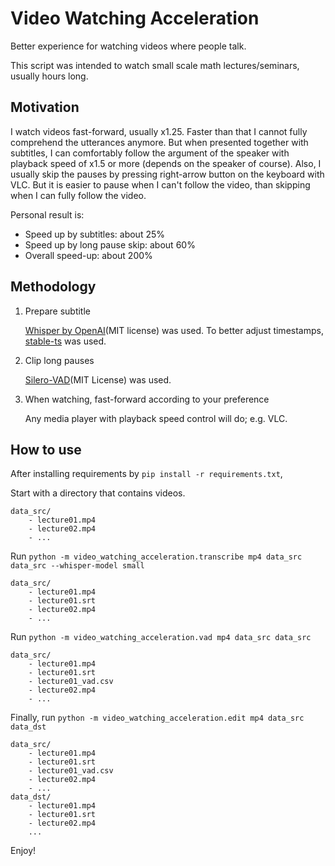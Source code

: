 # Video Watching Acceleration

Better experience for watching videos where people talk.

This script was intended to watch small scale math lectures/seminars, usually hours long.

## Motivation

I watch videos fast-forward, usually x1.25. Faster than that I cannot fully comprehend the utterances anymore.
But when presented together with subtitles, I can comfortably follow the argument of the speaker with playback speed of x1.5 or more (depends on the speaker of course).
Also, I usually skip the pauses by pressing right-arrow button on the keyboard with VLC. But it is easier to pause when I can't follow the video, than skipping when I can fully follow the video.

Personal result is:
- Speed up by subtitles: about 25%
- Speed up by long pause skip: about 60%
- Overall speed-up: about 200%

## Methodology

1. Prepare subtitle

    [Whisper by OpenAI](https://github.com/openai/whisper)(MIT license) was used.
    To better adjust timestamps, [stable-ts](https://github.com/jianfch/stable-ts) was used.

2. Clip long pauses

    [Silero-VAD](https://github.com/snakers4/silero-vad)(MIT License) was used.

3. When watching, fast-forward according to your preference

    Any media player with playback speed control will do; e.g. VLC.

## How to use

After installing requirements by `pip install -r requirements.txt`,

Start with a directory that contains videos.

```
data_src/
    - lecture01.mp4
    - lecture02.mp4
    - ...
```

Run ```python -m video_watching_acceleration.transcribe mp4 data_src data_src --whisper-model small```

```
data_src/
    - lecture01.mp4
    - lecture01.srt
    - lecture02.mp4
    - ...
```

Run ```python -m video_watching_acceleration.vad mp4 data_src data_src```
```
data_src/
    - lecture01.mp4
    - lecture01.srt
    - lecture01_vad.csv
    - lecture02.mp4
    - ...
```

Finally, run ```python -m video_watching_acceleration.edit mp4 data_src data_dst```
```
data_src/
    - lecture01.mp4
    - lecture01.srt
    - lecture01_vad.csv
    - lecture02.mp4
    - ...
data_dst/
    - lecture01.mp4
    - lecture01.srt
    - lecture02.mp4
    ...
```

Enjoy!
